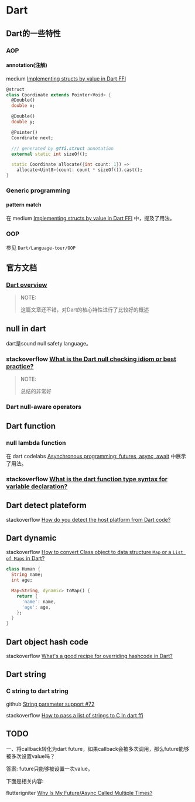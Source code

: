# Dart 



## Dart的一些特性

### AOP

#### annotation(注解)

medium [Implementing structs by value in Dart FFI](https://medium.com/dartlang/implementing-structs-by-value-in-dart-ffi-1cb1829d11a9) 

```dart
@struct
class Coordinate extends Pointer<Void> {
  @Double()
  double x;

  @Double()
  double y;

  @Pointer()
  Coordinate next;

  /// generated by @ffi.struct annotation
  external static int sizeOf();

  static Coordinate allocate({int count: 1}) =>
    allocate<Uint8>(count: count * sizeOf()).cast();
}
```

### Generic programming

#### pattern match

在 medium [Implementing structs by value in Dart FFI](https://medium.com/dartlang/implementing-structs-by-value-in-dart-ffi-1cb1829d11a9) 中，提及了用法。



### OOP

参见 `Dart/Language-tour/OOP`

## 官方文档



### [Dart overview](https://dart.dev/overview)

> NOTE: 
>
> 这篇文章还不错，对Dart的核心特性进行了比较好的概述
>
> 





## null in dart

dart是sound null safety language。

### stackoverflow [What is the Dart null checking idiom or best practice?](https://stackoverflow.com/questions/17006664/what-is-the-dart-null-checking-idiom-or-best-practice)

> NOTE: 
>
> 总结的非常好

### Dart null-aware operators



## Dart function



### null lambda function

在 dart codelabs [Asynchronous programming: futures, async, await](https://dart.dev/codelabs/async-await) 中展示了用法。



### stackoverflow [What is the dart function type syntax for variable declaration?](https://stackoverflow.com/questions/17617224/what-is-the-dart-function-type-syntax-for-variable-declaration)



## Dart detect plateform

stackoverflow [How do you detect the host platform from Dart code?](https://stackoverflow.com/questions/45924474/how-do-you-detect-the-host-platform-from-dart-code)



## Dart dynamic

stackoverflow [How to convert Class object to data structure `Map` or a `List of Maps` in Dart?](https://stackoverflow.com/questions/54949087/how-to-convert-class-object-to-data-structure-map-or-a-list-of-maps-in-dart)

```dart
class Human {
  String name;
  int age;

  Map<String, dynamic> toMap() {
    return {
      'name': name,
      'age': age,
    };
  }
}
```



## Dart object hash code

stackoverflow [What's a good recipe for overriding hashcode in Dart?](https://stackoverflow.com/questions/20577606/whats-a-good-recipe-for-overriding-hashcode-in-dart)



## Dart string

### C string to dart string

github [String parameter support #72](https://github.com/dart-lang/ffigen/issues/72)

stackoverflow [How to pass a list of strings to C In dart ffi](https://stackoverflow.com/questions/68377638/how-to-pass-a-list-of-strings-to-c-in-dart-ffi)



## TODO

一、将callback转化为dart future，如果callback会被多次调用，那么future能够被多次设置value吗？

答案: future只能够被设置一次value。

下面是相关内容:

flutterigniter [Why Is My Future/Async Called Multiple Times?](https://flutterigniter.com/future-async-called-multiple-times/)

